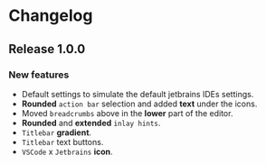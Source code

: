# Changelog

## Release 1.0.0

### New features

 - Default settings to simulate the default jetbrains IDEs settings.
 - **Rounded** `action bar` selection and added **text** under the icons.
 - Moved `breadcrumbs` above in the **lower** part of the editor.
 - **Rounded** and **extended** `inlay hints`.
 - `Titlebar` **gradient**.
 - `Titlebar` text buttons.
 - `VSCode` x `Jetbrains` **icon**.